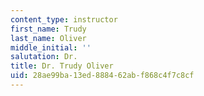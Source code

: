 ```yaml
---
content_type: instructor
first_name: Trudy
last_name: Oliver
middle_initial: ''
salutation: Dr.
title: Dr. Trudy Oliver
uid: 28ae99ba-13ed-8884-62ab-f868c4f7c8cf
---
```

